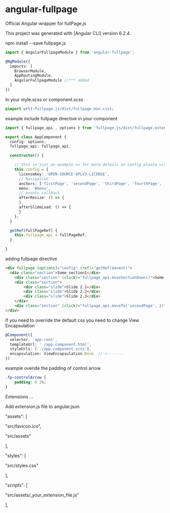 # angular-fullpage
Official Angular wrapper for fullPage.js

This project was generated with [Angular CLI] version 6.2.4.


npm install --save fullpage.js


```typescript
import { AngularFullpageModule } from 'angular-fullpage';

@NgModule({
  imports: [
    BrowserModule,
    AppRoutingModule,
    AngularFullpageModule //*** added
  ]
})
```

In your style.scss or component.scss

```css
@import url(~fullpage.js/dist/fullpage.min.css);
```

example include fullpage directive in your component

```typescript
import { fullpage_api , options } from 'fullpage.js/dist/fullpage.extensions.min';

export class AppComponent {
  config: options;
  fullpage_api: fullpage_api;

  constructor() {

    // this is just an example => for more details on config please visit fullPage.js docs
    this.config = {
      licenseKey: 'OPEN-SOURCE-GPLV3-LICENSE',
      // Navigation
      anchors: ['firstPage', 'secondPage', 'thirdPage', 'fourthPage', 'lastPage'],
      menu: '#menu',
      // events callback
      afterResize: () => {
      },
      afterSlideLoad: () => {
      }
    };
  }

  getRef(fullPageRef) {
    this.fullpage_api = fullPageRef;
  }

}

```

adding fullpage directive
```html
<div fullpage [options]="config" (ref)="getRef($event)">
  <div class="section">Some section1</div>
	<div class="section" (click)="fullpage_api.moveSectionDown()">Some section2</div>
	<div class="section">
		<div class="slide">Slide 2.1</div>
		<div class="slide">Slide 2.2</div>
		<div class="slide">Slide 2.3</div>
	</div>
	<div class="section" (click)="fullpage_api.moveTo('secondPage', 2)">Some section4</div>
</div>
```

If you need to override the default css you need to change View Encapsulation

```typescript
@Component({
  selector: 'app-root',
  templateUrl: './app.component.html',
  styleUrls: ['./app.component.scss'],
  encapsulation: ViewEncapsulation.None  // <-------
})
```

example overide the padding of control arrow

```css
.fp-controlArrow {
    padding: 0 2%;
}
```


Extensions
...

Add extension.js file to angular.json

"assets": [

  "src/favicon.ico",

  "src/assets"

],

"styles": [

  "src/styles.css"

],

"scripts": [

  "src/assets/_your_extension_file.js"
  
],